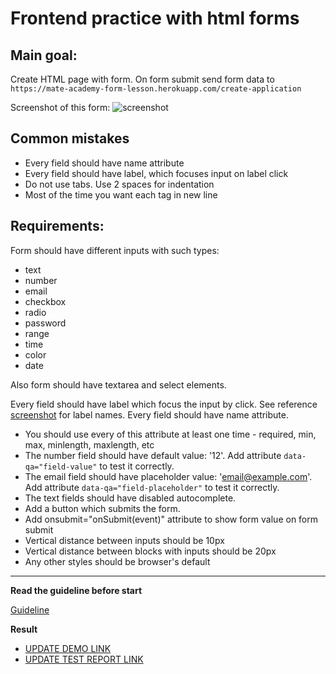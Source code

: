# Frontend practice with html forms

## Main goal:
Create HTML page with form. On form submit send form data to 
`https://mate-academy-form-lesson.herokuapp.com/create-application`

Screenshot of this form:
![screenshot](./references/form-example.png)

## Common mistakes
* Every field should have name attribute
* Every field should have label, which focuses input on label click
* Do not use tabs. Use 2 spaces for indentation
* Most of the time you want each tag in new line

## Requirements:

Form should have different inputs with such types:
  - text
  - number
  - email
  - checkbox
  - radio
  - password
  - range
  - time
  - color
  - date

Also form should have textarea and select elements.
  
Every field should have label which focus the input by click. See reference 
[screenshot](./references/form-example.png) for label names.
Every field should have name attribute.
  
- You should use every of this attribute at least one time - required, min, max, 
minlength, maxlength, etc
- The number field should have default value: '12'. Add attribute 
`data-qa="field-value"` to test it correctly.
- The email field should have placeholder value: 'email@example.com'.
Add attribute `data-qa="field-placeholder"` to test it correctly.
- The text fields should have disabled autocomplete.
- Add a button which submits the form.
- Add onsubmit="onSubmit(event)" attribute to show form value on form submit
- Vertical distance between inputs should be 10px
- Vertical distance between blocks with inputs should be 20px
- Any other styles should be browser's default

---
**Read the guideline before start**

[Guideline](https://github.com/mate-academy/layout_task-guideline/blob/master/README.md)

**Result**

- [UPDATE DEMO LINK](https://Sijey.github.io/layout_html-form/)
- [UPDATE TEST REPORT LINK](https://Sijey.github.io/layout_html-form/report/html_report/)
